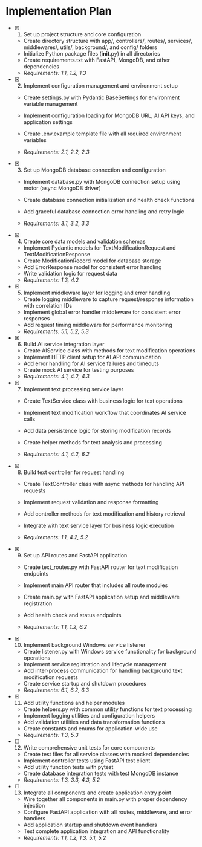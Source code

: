 # Implementation Plan

- [x] 1. Set up project structure and core configuration



  - Create directory structure with app/, controllers/, routes/, services/, middlewares/, utils/, background/, and config/ folders
  - Initialize Python package files (__init__.py) in all directories
  - Create requirements.txt with FastAPI, MongoDB, and other dependencies
  - _Requirements: 1.1, 1.2, 1.3_




- [x] 2. Implement configuration management and environment setup


  - Create settings.py with Pydantic BaseSettings for environment variable management



  - Implement configuration loading for MongoDB URL, AI API keys, and application settings
  - Create .env.example template file with all required environment variables
  - _Requirements: 2.1, 2.2, 2.3_




- [x] 3. Set up MongoDB database connection and configuration
  - Implement database.py with MongoDB connection setup using motor (async MongoDB driver)
  - Create database connection initialization and health check functions




  - Add graceful database connection error handling and retry logic
  - _Requirements: 3.1, 3.2, 3.3_

- [x] 4. Create core data models and validation schemas
  - Implement Pydantic models for TextModificationRequest and TextModificationResponse
  - Create ModificationRecord model for database storage
  - Add ErrorResponse model for consistent error handling
  - Write validation logic for request data
  - _Requirements: 1.3, 4.2_

- [x] 5. Implement middleware layer for logging and error handling
  - Create logging middleware to capture request/response information with correlation IDs
  - Implement global error handler middleware for consistent error responses
  - Add request timing middleware for performance monitoring
  - _Requirements: 5.1, 5.2, 5.3_

- [x] 6. Build AI service integration layer


  - Create AIService class with methods for text modification operations
  - Implement HTTP client setup for AI API communication
  - Add error handling for AI service failures and timeouts
  - Create mock AI service for testing purposes
  - _Requirements: 4.1, 4.2, 4.3_




- [x] 7. Implement text processing service layer
  - Create TextService class with business logic for text operations
  - Implement text modification workflow that coordinates AI service calls
  - Add data persistence logic for storing modification records


  - Create helper methods for text analysis and processing
  - _Requirements: 4.1, 4.2, 6.2_

- [x] 8. Build text controller for request handling
  - Create TextController class with async methods for handling API requests



  - Implement request validation and response formatting
  - Add controller methods for text modification and history retrieval
  - Integrate with text service layer for business logic execution
  - _Requirements: 1.1, 4.2, 5.2_



- [x] 9. Set up API routes and FastAPI application
  - Create text_routes.py with FastAPI router for text modification endpoints
  - Implement main API router that includes all route modules
  - Create main.py with FastAPI application setup and middleware registration



  - Add health check and status endpoints
  - _Requirements: 1.1, 1.2, 6.2_



- [x] 10. Implement background Windows service listener
  - Create listener.py with Windows service functionality for background operations
  - Implement service registration and lifecycle management
  - Add inter-process communication for handling background text modification requests
  - Create service startup and shutdown procedures
  - _Requirements: 6.1, 6.2, 6.3_


- [x] 11. Add utility functions and helper modules
  - Create helpers.py with common utility functions for text processing
  - Implement logging utilities and configuration helpers
  - Add validation utilities and data transformation functions
  - Create constants and enums for application-wide use
  - _Requirements: 1.3, 5.3_

- [ ] 12. Write comprehensive unit tests for core components
  - Create test files for all service classes with mocked dependencies
  - Implement controller tests using FastAPI test client
  - Add utility function tests with pytest
  - Create database integration tests with test MongoDB instance
  - _Requirements: 1.3, 3.3, 4.3, 5.2_

- [ ] 13. Integrate all components and create application entry point
  - Wire together all components in main.py with proper dependency injection
  - Configure FastAPI application with all routes, middleware, and error handlers
  - Add application startup and shutdown event handlers
  - Test complete application integration and API functionality
  - _Requirements: 1.1, 1.2, 1.3, 5.1, 5.2_